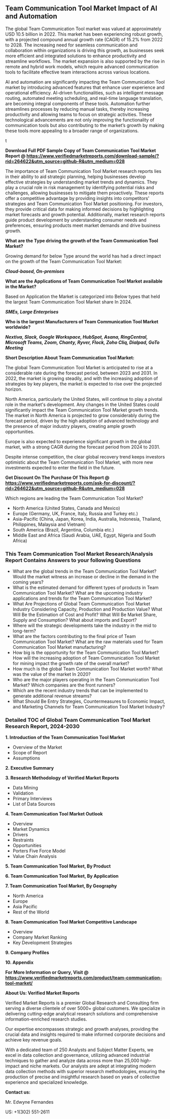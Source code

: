 <h2>Team Communication Tool Market Impact of AI and Automation</h2><p>The global Team Communication Tool market was valued at approximately USD 10.5 billion in 2022. This market has been experiencing robust growth, with a projected compound annual growth rate (CAGR) of 15.2% from 2022 to 2028. The increasing need for seamless communication and collaboration within organizations is driving this growth, as businesses seek more efficient and integrated solutions to enhance productivity and streamline workflows. The market expansion is also supported by the rise in remote and hybrid work models, which require advanced communication tools to facilitate effective team interactions across various locations.</p><p>AI and automation are significantly impacting the Team Communication Tool market by introducing advanced features that enhance user experience and operational efficiency. AI-driven functionalities, such as intelligent message routing, automated meeting scheduling, and real-time language translation, are becoming integral components of these tools. Automation further streamlines processes by reducing manual tasks, thereby increasing productivity and allowing teams to focus on strategic activities. These technological advancements are not only improving the functionality of communication tools but also contributing to the market’s growth by making these tools more appealing to a broader range of organizations.</p>t</p><p id="" class=""><strong>Download Full PDF Sample Copy of Team Communication Tool Market Report @ <a href="https://www.verifiedmarketreports.com/download-sample/?rid=264622&utm_source=github-R&utm_medium=028" target="_blank">https://www.verifiedmarketreports.com/download-sample/?rid=264622&utm_source=github-R&utm_medium=028</a></strong></p><p>The importance of&nbsp;Team Communication Tool Market research reports lies in their ability to aid strategic planning, helping businesses develop effective strategies by understanding market trends and dynamics. They play a crucial role in risk management by identifying potential risks and challenges, allowing businesses to mitigate them proactively. These reports offer a competitive advantage by providing insights into competitors' strategies and Team Communication Tool Market positioning. For investors, they provide critical data for making informed decisions by highlighting market forecasts and growth potential. Additionally, market research reports guide product development by understanding consumer needs and preferences, ensuring products meet market demands and drive business growth.</p><p><strong>What are the&nbsp;Type driving the growth of the Team Communication Tool Market?</strong></p><p id="" class="">Growing demand for below Type around the world has had a direct impact on the growth of the Team Communication Tool Market:</p><em><strong>Cloud-based, On-premises</strong></em></p><strong>What are the&nbsp;Applications&nbsp;of Team Communication Tool Market available in the Market?</strong></p><p id="" class="">Based on Application the Market is categorized into Below types that held the largest Team Communication Tool Market share In 2024.</p><em><strong>SMEs, Large Enterprises</strong></em></p><strong>Who is the largest Manufacturers of Team Communication Tool Market worldwide?</strong></p><p><em><strong>Nextiva, Slack, Google Workspace, HubSpot, Asana, RingCentral, Microsoft Teams, Zoom, Chanty, Ryver, Flock, Zoho Cliq, Dialpad, GoTo Meeting</strong></em></p><p id="" class=""><strong>Short Description About Team Communication Tool Market:</strong></p><p>The global Team Communication Tool Market is anticipated to rise at a considerable rate during the forecast period, between 2023 and 2031. In 2022, the market is growing steadily, and with the increasing adoption of strategies by key players, the market is expected to rise over the projected horizon.</p><p>North America, particularly the United States, will continue to play a pivotal role in the market's development. Any changes in the United States could significantly impact the Team Communication Tool Market growth trends. The market in North America is projected to grow considerably during the forecast period, driven by the high adoption of advanced technology and the presence of major industry players, creating ample growth opportunities.</p><p>Europe is also expected to experience significant growth in the global market, with a strong CAGR during the forecast period from 2024 to 2031.</p><p>Despite intense competition, the clear global recovery trend keeps investors optimistic about the Team Communication Tool Market, with more new investments expected to enter the field in the future.</p><p id="" class=""><strong>Get Discount On The Purchase Of This Report @ <a href="https://www.verifiedmarketreports.com/ask-for-discount/?rid=264622&utm_source=github-R&utm_medium=028" target="_blank">https://www.verifiedmarketreports.com/ask-for-discount/?rid=264622&utm_source=github-R&utm_medium=028</a></strong></p>Which regions are leading the Team Communication Tool Market?</p><ul><li>North America (United States, Canada and Mexico)</li><li>Europe (Germany, UK, France, Italy, Russia and Turkey etc.)</li><li>Asia-Pacific (China, Japan, Korea, India, Australia, Indonesia, Thailand, Philippines, Malaysia and Vietnam)</li><li>South America (Brazil, Argentina, Columbia etc.)</li><li>Middle East and Africa (Saudi Arabia, UAE, Egypt, Nigeria and South Africa)</li></ul><h3 id="" class="">This Team Communication Tool Market Research/Analysis Report Contains Answers to your following Questions</h3><ul><li>What are the global trends in the Team Communication Tool Market? Would the market witness an increase or decline in the demand in the coming years?</li><li>What is the estimated demand for different types of products in Team Communication Tool Market? What are the upcoming industry applications and trends for the Team Communication Tool Market?</li><li>What Are Projections of Global Team Communication Tool Market Industry Considering Capacity, Production and Production Value? What Will Be the Estimation of Cost and Profit? What Will Be Market Share, Supply and Consumption? What about imports and Export?</li><li>Where will the strategic developments take the industry in the mid to long-term?</li><li>What are the factors contributing to the final price of Team Communication Tool Market? What are the raw materials used for Team Communication Tool Market manufacturing?</li><li>How big is the opportunity for the Team Communication Tool Market? How will the increasing adoption of Team Communication Tool Market for mining impact the growth rate of the overall market?</li><li>How much is the global Team Communication Tool Market worth? What was the value of the market In 2020?</li><li>Who are the major players operating in the Team Communication Tool Market? Which companies are the front runners?</li><li>Which are the recent industry trends that can be implemented to generate additional revenue streams?</li><li>What Should Be Entry Strategies, Countermeasures to Economic Impact, and Marketing Channels for Team Communication Tool Market Industry?</li></ul><h3 id="" class="">Detailed TOC of Global Team Communication Tool Market Research Report, 2024-2030</h3><p id="" class=""><strong>1. Introduction of the Team Communication Tool Market</strong></p><ul><li>Overview of the Market</li><li>Scope of Report</li><li>Assumptions</li></ul><p id="" class=""><strong>2. Executive Summary</strong></p><p id="" class=""><strong>3. Research Methodology of Verified Market Reports</strong></p><ul><li>Data Mining</li><li>Validation</li><li>Primary Interviews</li><li>List of Data Sources</li></ul><p id="" class=""><strong>4. Team Communication Tool Market Outlook</strong></p><ul><li>Overview</li><li>Market Dynamics</li><li>Drivers</li><li>Restraints</li><li>Opportunities</li><li>Porters Five Force Model</li><li>Value Chain Analysis</li></ul><p id="" class=""><strong>5. Team Communication Tool Market, By Product</strong></p><p id="" class=""><strong>6. Team Communication Tool Market, By Application</strong></p><p id="" class=""><strong>7. Team Communication Tool Market, By Geography</strong></p><ul><li>North America</li><li>Europe</li><li>Asia Pacific</li><li>Rest of the World</li></ul><p id="" class=""><strong>8. Team Communication Tool Market Competitive Landscape</strong></p><ul><li>Overview</li><li>Company Market Ranking</li><li>Key Development Strategies</li></ul><p id="" class=""><strong>9. Company Profiles</strong></p><p id="" class=""><strong>10. Appendix</strong></p><p id="" class=""><strong>For More Information or Query, Visit @ <a href="https://www.verifiedmarketreports.com/product/team-communication-tool-market/" target="_blank">https://www.verifiedmarketreports.com/product/team-communication-tool-market/</a></strong></p><p id="" class=""><strong>About Us: Verified Market Reports</strong></p><p id="" class="">Verified Market Reports is a premier Global Research and Consulting firm serving a diverse clientele of over 5000+ global customers. We specialize in delivering cutting-edge analytical research solutions and comprehensive information-enriched research studies.</p><p id="" class="">Our expertise encompasses strategic and growth analyses, providing the crucial data and insights required to make informed corporate decisions and achieve key revenue goals.</p><p id="" class="">With a dedicated team of 250 Analysts and Subject Matter Experts, we excel in data collection and governance, utilizing advanced industrial techniques to gather and analyze data across more than 25,000 high-impact and niche markets. Our analysts are adept at integrating modern data collection methods with superior research methodologies, ensuring the production of precise and insightful research based on years of collective experience and specialized knowledge.</p><p id="" class=""><strong>Contact us:</strong></p><p id="" class="">Mr. Edwyne Fernandes</p><p id="" class="">US: +1(302) 551-2611</p>